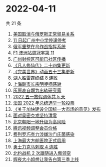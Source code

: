 # 2022-04-11

共 21 条

<!-- BEGIN -->
<!-- 最后更新时间 Mon Apr 11 2022 06:10:27 GMT+0800 (China Standard Time) -->

1. [美国取消与俄罗斯正常贸易关系](https://www.zhihu.com/search?q=拜登)
1. [11 日起广州中小学停课停考](https://www.zhihu.com/search?q=广州疫情)
1. [俄军重整在乌作战指挥系统](https://www.zhihu.com/search?q=俄乌局势)
1. [F1 澳洲站周冠宇第 11](https://www.zhihu.com/search?q=周冠宇)
1. [广州封控区可能已社区传播](https://www.zhihu.com/search?q=广州疫情)
1. [《凡人修仙传》二十四集更新](https://www.zhihu.com/search?q=凡人修仙传之魔道争锋二十四集)
1. [《完美世界》动画五十三集更新](https://www.zhihu.com/search?q=完美世界动画53集)
1. [湖人胜雷霆终结 8 连败](https://www.zhihu.com/search?q=湖人)
1. [上海副市长宗明哽咽感谢](https://www.zhihu.com/search?q=上海疫情防控)
1. [灰原哀自爆为出轨研究家](https://www.zhihu.com/search?q=灰原哀出轨研究家)
1. [2022 五一放假调休共 5 天](https://www.zhihu.com/search?q=五一)
1. [法国 2022 年总统选举一轮投票](https://www.zhihu.com/search?q=法国总统选举)
1. [《关于加快建设全国统一大市场的意见》发布](https://www.zhihu.com/search?q=中共中央)
1. [面对奥密克戎坚持清零](https://www.zhihu.com/search?q=奥密克戎)
1. [北京朝阳一地升级为高风险](https://www.zhihu.com/search?q=北京高风险)
1. [腾讯视频调整会员价格](https://www.zhihu.com/search?q=腾讯视频会员价格)
1. [费列罗巧克力涉嫌沙门氏菌感染](https://www.zhihu.com/search?q=费列罗)
1. [上海最大方舱医院正式启用](https://www.zhihu.com/search?q=方舱医院)
1. [勇士力克马刺取 4 连胜](https://www.zhihu.com/search?q=勇士)
1. [北约战机 2 次跟随进入俄领空](https://www.zhihu.com/search?q=北约战机)
1. [辉夜大小姐想让我告白第三季上线](https://www.zhihu.com/search?q=辉夜大小姐第三季第一集)

<!-- END -->
